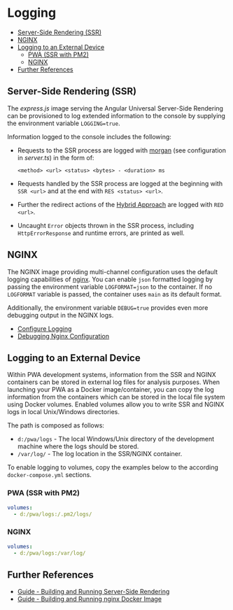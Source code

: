 <!--
kb_concepts
kb_pwa
kb_everyone
kb_sync_latest_only
-->

# Logging

- [Server-Side Rendering (SSR)](#server-side-rendering-ssr)
- [NGINX](#nginx)
- [Logging to an External Device](#logging-to-an-external-device)
  - [PWA (SSR with PM2)](#pwa-ssr-with-pm2)
  - [NGINX](#nginx-1)
- [Further References](#further-references)

## Server-Side Rendering (SSR)

The _express.js_ image serving the Angular Universal Server-Side Rendering can be provisioned to log extended information to the console by supplying the environment variable `LOGGING=true`.

Information logged to the console includes the following:

- Requests to the SSR process are logged with [morgan](https://github.com/expressjs/morgan) (see configuration in _server.ts_) in the form of:

  `<method> <url> <status> <bytes> - <duration> ms`

- Requests handled by the SSR process are logged at the beginning with `SSR <url>` and at the end with `RES <status> <url>`.

- Further the redirect actions of the [Hybrid Approach](./hybrid-approach.md) are logged with `RED <url>`.

- Uncaught `Error` objects thrown in the SSR process, including `HttpErrorResponse` and runtime errors, are printed as well.

## NGINX

The NGINX image providing multi-channel configuration uses the default logging capabilities of [nginx](https://www.nginx.com/).
You can enable `json` formatted logging by passing the environment variable `LOGFORMAT=json` to the container.
If no `LOGFORMAT` variable is passed, the container uses `main` as its default format.

Additionally, the environment variable `DEBUG=true` provides even more debugging output in the NGINX logs.

- [Configure Logging](https://docs.nginx.com/nginx/admin-guide/monitoring/logging/)
- [Debugging Nginx Configuration](https://easyengine.io/tutorials/nginx/debugging/)

## Logging to an External Device

Within PWA development systems, information from the SSR and NGINX containers can be stored in external log files for analysis purposes.
When launching your PWA as a Docker image/container, you can copy the log information from the containers which can be stored in the local file system using Docker volumes.
Enabled volumes allow you to write SSR and NGINX logs in local Unix/Windows directories.

The path is composed as follows:

- `d:/pwa/logs` - The local Windows/Unix directory of the development machine where the logs should be stored.
- `/var/log/` - The log location in the SSR/NGINX container.

To enable logging to volumes, copy the examples below to the according `docker-compose.yml` sections.

### PWA (SSR with PM2)

```yaml
volumes:
  - d:/pwa/logs:/.pm2/logs/
```

### NGINX

```yaml
volumes:
  - d:/pwa/logs:/var/log/
```

## Further References

- [Guide - Building and Running Server-Side Rendering](../guides/ssr-startup.md)
- [Guide - Building and Running nginx Docker Image](../guides/nginx-startup.md)
